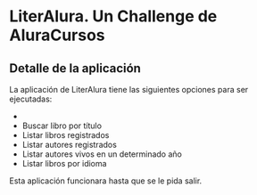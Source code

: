 # LiterAlura. Un Challenge de AluraCursos

## Detalle de la aplicación
La aplicación de LiterAlura tiene las siguientes opciones para ser ejecutadas:

* 
* Buscar libro por título
* Listar libros registrados
* Listar autores registrados
* Listar autores vivos en un determinado año
* Listar libros por idioma

Esta aplicación funcionara hasta que se le pida salir.

##
